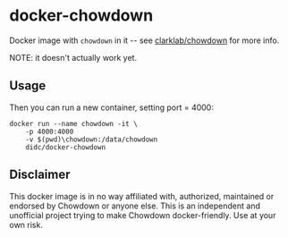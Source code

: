 # docker-chowdown

Docker image with `chowdown` in it -- see [clarklab/chowdown](https://github.com/clarklab/chowdown) for more info.

NOTE: it doesn't actually work yet.

## Usage

Then you can run a new container, setting port = 4000:

```
docker run --name chowdown -it \
    -p 4000:4000
    -v $(pwd)\chowdown:/data/chowdown
    didc/docker-chowdown
```

## Disclaimer

This docker image is in no way affiliated with, authorized, maintained or endorsed by Chowdown or anyone else. This is an independent and unofficial project trying to make Chowdown docker-friendly. Use at your own risk.
